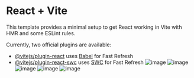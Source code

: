 # React + Vite

This template provides a minimal setup to get React working in Vite with HMR and some ESLint rules.

Currently, two official plugins are available:

- [@vitejs/plugin-react](https://github.com/vitejs/vite-plugin-react/blob/main/packages/plugin-react/README.md) uses [Babel](https://babeljs.io/) for Fast Refresh
- [@vitejs/plugin-react-swc](https://github.com/vitejs/vite-plugin-react-swc) uses [SWC](https://swc.rs/) for Fast Refresh
![image](https://github.com/user-attachments/assets/825351a5-ab0e-46ec-a11f-3a4c2f487acf)
![image](https://github.com/user-attachments/assets/ae76ec60-9385-4fd7-a71c-3a5fa8c8e761)
![image](https://github.com/user-attachments/assets/d2b0221f-b61e-4d02-97c5-062a8b791caf)
![image](https://github.com/user-attachments/assets/4977c957-0209-4aea-ab19-d8248b200513)
![image](https://github.com/user-attachments/assets/3436033e-e4c5-4cd9-821b-d2ba80d2667a)




